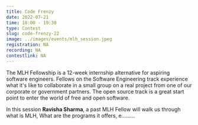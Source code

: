 ```yaml
---
title: Code Frenzy
date: 2022-07-21
time: 18:00 - 19:30
type: Contest
slug: code-frenzy-22
image: ../images/events/mlh_session.jpeg
registration: NA
recording: NA
contestlink: NA
---
```


The MLH Fellowship is a 12-week internship alternative for aspiring software engineers. Fellows on the Software Engineering track experience what it's like to collaborate in a small group on a real project from one of our corporate or government partners. The open source track is a great start point to enter the world of free and open software.

In this session **Ravisha Sharma**, a past MLH Fellow will walk us through what is MLH, What are the programs it offers, e.........
